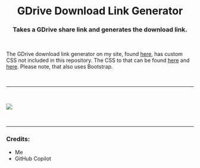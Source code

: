 <h1 align="center">GDrive Download Link Generator</h1>
<h3 align="center">Takes a GDrive share link and generates the download link.</h3>

<br>

<p align="left">The GDrive download link generator on my site, found <a href="https://mingsutilities.com/web-tools/gdrive-dl-link-generator/">here</a>, has custom CSS not included in this repository. The CSS to that can be found <a href="https://github.com/MingTheNoob/MingsCDN/blob/main/gddllg/main.css">here</a> and <a href="https://github.com/MingTheNoob/MingsCDN/blob/main/root/css/main.css">here</a>. Please note, that also uses Bootstrap.</p>

&nbsp;
___
&nbsp;

<img align="center" src="https://cdn.mingsutilities.com/gddllg/imgs/cover.png">

&nbsp;
___
<h3 align="left">Credits:</h3>
<ul>
  <li>Me</li>
  <li>GitHub Copilot</li>
</ul>
